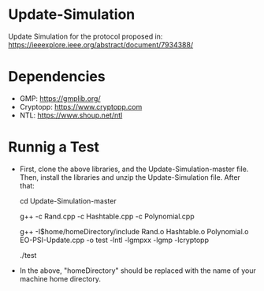 # Update-Simulation

Update Simulation for the protocol proposed in: https://ieeexplore.ieee.org/abstract/document/7934388/

# Dependencies

* GMP: https://gmplib.org/
* Cryptopp: https://www.cryptopp.com
* NTL: https://www.shoup.net/ntl

# Runnig a Test

* First, clone the above libraries, and the Update-Simulation-master file. Then, install the libraries and unzip the Update-Simulation file. After that:

    cd Update-Simulation-master
    
    g++  -c  Rand.cpp -c Hashtable.cpp -c Polynomial.cpp 
    
    g++  -I$home/homeDirectory/include Rand.o Hashtable.o Polynomial.o EO-PSI-Update.cpp  -o test  -lntl -lgmpxx -lgmp -lcryptopp
    
    ./test
    
* In the above, "homeDirectory" should be replaced with the name of your machine home directory.
